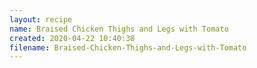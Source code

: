 ```yaml
---
layout: recipe
name: Braised Chicken Thighs and Legs with Tomato
created: 2020-04-22 10:40:38
filename: Braised-Chicken-Thighs-and-Legs-with-Tomato
---
```

